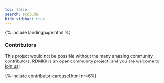 ```yaml
---
toc: false
search: exclude
hide_sidebar: true
---
```


{% include landingpage.html %}

### Contributors
This project would not be possible without the many amazing community contributors. RDMKit is an open community project, and you are welcome to [join us](how_to_contribute)!

{% include contributor-carousel.html nr=6%}